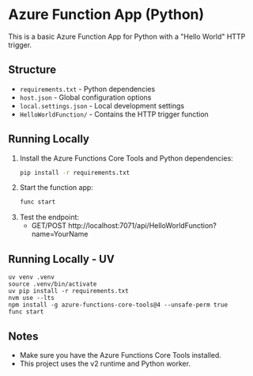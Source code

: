 # Azure Function App (Python)

This is a basic Azure Function App for Python with a "Hello World" HTTP trigger.

## Structure

- `requirements.txt` - Python dependencies
- `host.json` - Global configuration options
- `local.settings.json` - Local development settings
- `HelloWorldFunction/` - Contains the HTTP trigger function

## Running Locally

1. Install the Azure Functions Core Tools and Python dependencies:
   ```bash
   pip install -r requirements.txt
   ```
2. Start the function app:
   ```bash
   func start
   ```
3. Test the endpoint:
   - GET/POST http://localhost:7071/api/HelloWorldFunction?name=YourName

## Running Locally - UV

```
uv venv .venv
source .venv/bin/activate
uv pip install -r requirements.txt
nvm use --lts
npm install -g azure-functions-core-tools@4 --unsafe-perm true
func start
```

## Notes
- Make sure you have the Azure Functions Core Tools installed.
- This project uses the v2 runtime and Python worker.
